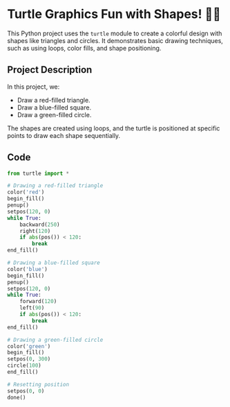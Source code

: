 # Turtle Graphics Fun with Shapes! 🐢🎨

This Python project uses the `turtle` module to create a colorful design with shapes like triangles and circles. It demonstrates basic drawing techniques, such as using loops, color fills, and shape positioning.

## Project Description

In this project, we:
- Draw a red-filled triangle.
- Draw a blue-filled square.
- Draw a green-filled circle.
 
The shapes are created using loops, and the turtle is positioned at specific points to draw each shape sequentially. 

## Code

```python
from turtle import *

# Drawing a red-filled triangle
color('red')
begin_fill()
penup()
setpos(120, 0)
while True:
    backward(250)
    right(120)
    if abs(pos()) < 120:
        break
end_fill()

# Drawing a blue-filled square
color('blue')
begin_fill()
penup()
setpos(120, 0)
while True:
    forward(120)
    left(90)
    if abs(pos()) < 120:
        break
end_fill()

# Drawing a green-filled circle
color('green')
begin_fill()
setpos(0, 300)
circle(100)
end_fill()

# Resetting position
setpos(0, 0)
done()
